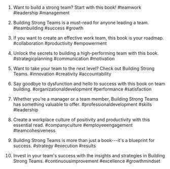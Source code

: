 1. Want to build a strong team? Start with this book! #teamwork #leadership #management

2. Building Strong Teams is a must-read for anyone leading a team. #teambuilding #success #growth

3. If you want to create an effective work team, this book is your roadmap. #collaboration #productivity #empowerment

4. Unlock the secrets to building a high-performing team with this book. #strategicplanning #communication #motivation

5. Want to take your team to the next level? Check out Building Strong Teams. #innovation #creativity #accountability

6. Say goodbye to dysfunction and hello to success with this book on team building. #organizationaldevelopment #performance #satisfaction

7. Whether you're a manager or a team member, Building Strong Teams has something valuable to offer. #professionaldevelopment #skills #leadership

8. Create a workplace culture of positivity and productivity with this essential read. #companyculture #employeeengagement #teamcohesiveness

9. Building Strong Teams is more than just a book---it's a blueprint for success. #strategy #execution #results

10. Invest in your team's success with the insights and strategies in Building Strong Teams. #continuousimprovement #excellence #growthmindset

